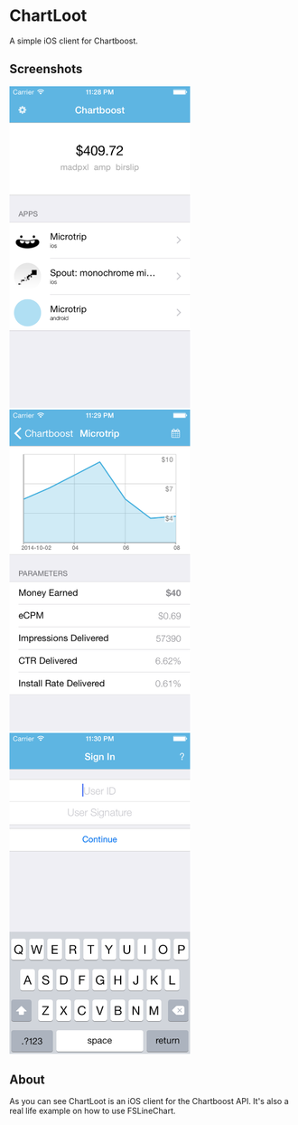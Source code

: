 ChartLoot
=========

A simple iOS client for Chartboost.

Screenshots
---
<img src="Screenshots/01.png" width="320px" />&nbsp;
<img src="Screenshots/02.png" width="320px" />&nbsp;
<img src="Screenshots/00.png" width="320px" />


About
---
As you can see ChartLoot is an iOS client for the Chartboost API. It's also a real life example on how to use FSLineChart.